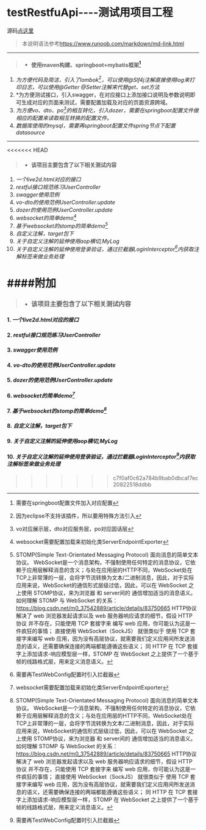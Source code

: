 # **testRestfuApi----测试用项目工程**
源码[点这里](https://github.com/amix521)
>本说明语法参考<https://www.runoob.com/markdown/md-link.html>
---
>* #### **使用maven构建、springboot+mybatis框架[^m3]**
1. *为方便代码及简洁，引入了lombok[^m1]，可以使用@Slf4j注解直接使用log来打印日志，可以使用@Getter @Setter注解来代替get、set方法*
2. *为方便测试接口，引入swagger，在对应接口上添加接口说明及参数说明即可生成对应的页面来测试，需要配置加载及对应的页面资源跨域。
3. *为方便vo、dto、po[^m2]的相互转化，引入dozer，需要在springboot配置文件做相应的配置来读取相互转换的配置文件。*
4. *数据库使用的mysql，需要再springboot配置文件spring节点下配置datasource*



---
<<<<<<< HEAD
>* #### **该项目主要包含了以下相关测试内容**
1. *一个live2d.html对应的接口*
2. *restful接口规范练习UserController*
3. *swagger使用范例*
4. *vo-dto的使用范例UserController.update*
5. *dozer的使用范例UserController.update*
6. *websocket的简单demo[^5]*
7. *基于websocket的stomp的简单demo[^m4]*
8. *自定义注解，target包下*
9. *关于自定义注解的延伸使用aop横切,MyLog*
10. *关于自定义注解的延伸使用登录验证，通过拦截器LoginInterceptor[^m6]内获取注解标签来做业务处理*

####附加
=======
>* ### **该项目主要包含了以下相关测试内容**
#### 1. *一个live2d.html对应的接口*
#### 2. *restful接口规范练习UserController*
#### 3. *swagger使用范例*
#### 4. *vo-dto的使用范例UserController.update*
#### 5. *dozer的使用范例UserController.update*
#### 6. *websocket的简单demo[^5]*
#### 7. *基于websocket的stomp的简单demo[^m4]*
#### 8. *自定义注解，target包下*
#### 9. *关于自定义注解的延伸使用aop横切,MyLog*
#### 10. *关于自定义注解的延伸使用登录验证，通过拦截器LoginInterceptor[^m6]内获取注解标签来做业务处理*


>>>>>>> c7f0af0c62a784b9bab0dbcaf7ec20822518ddbb
[^m1]:因为eclipse不支持该插件，所以要用特殊方法引入
[^m2]:vo对应展示层，dto对应服务层，po对应固话层
[^m3]:需要在springboot配置文件加入对应配置
[^m4]:STOMP(Simple Text-Orientated Messaging Protocol) 面向消息的简单文本协议。
WebSocket是一个消息架构，不强制使用任何特定的消息协议，它依赖于应用层解释消息的含义；与处在应用层的HTTP不同，WebSocket处在TCP上非常薄的一层，会将字节流转换为文本/二进制消息，因此，对于实际应用来说，WebSocket的通信形式层级过低，因此，可以在 WebSocket 之上使用 STOMP协议，来为浏览器 和 server间的 通信增加适当的消息语义。
如何理解 STOMP 与 WebSocket 的关系：<https://blog.csdn.net/m0_37542889/article/details/83750665>
HTTP协议解决了 web 浏览器发起请求以及 web 服务器响应请求的细节，假设 HTTP 协议 并不存在，只能使用 TCP 套接字来 编写 web 应用，你可能认为这是一件疯狂的事情；
直接使用 WebSocket（SockJS） 就很类似于 使用 TCP 套接字来编写 web 应用，因为没有高层协议，就需要我们定义应用间所发送消息的语义，还需要确保连接的两端都能遵循这些语义；
同 HTTP 在 TCP 套接字上添加请求-响应模型层一样，STOMP 在 WebSocket 之上提供了一个基于帧的线路格式层，用来定义消息语义。
[^5]:websocket需要配置加载来初始化类ServerEndpointExporter
[^m6]:需要再TestWebConfig配置时引入拦截器[^m7]
[^m7]: ```
    @Override
	 public void addInterceptors(InterceptorRegistry registry) {
       // 通过配置加入拦截器,拦截请求为所有请求
       registry.addInterceptor(LoginInterceptor()).addPathPatterns("/**");
       registry.addInterceptor(AuthorityInterceptor()).addPathPatterns("/**");
	 }```

